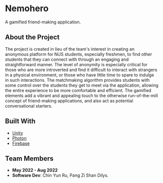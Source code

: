 # Nemohero
A gamified friend-making application.

## About the Project
The project is created in lieu of the team's interest in creating an anonymous platform for NUS students, especially freshmen, to find other students that they can connect with through an engaging and straightforward manner. The level of anonymity is especially critical for those who are more introverted and find it difficult to interact with strangers in a physical environment, or those who have little time to spare to indulge in such interactions. The matchmaking algorithm provides students with some control over the students they get to meet via the application, allowing the entire experience to be more comfortable and efficient. The gamified elements add a vibrant and appealing touch to the otherwise run-of-the-mill concept of friend-making applications, and also act as potential conversational starters.

## Built With
- [Unity](https://unity.com/)
- [Photon](https://www.photonengine.com/)
- [Firebase](https://firebase.google.com/)

## Team Members
- **May 2022 - Aug 2022**
- **Software Dev**: Chin Yun Ru, Pang Zi Shan Dilys.
